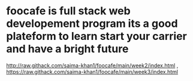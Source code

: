 # foocafe is full stack web developement program its a good plateform to learn start your carrier and have a bright future
http://raw.githack.com/saima-khan1/foocafe/main/week2/index.html , 
https://raw.githack.com/saima-khan1/foocafe/main/week3/index.html
